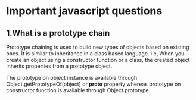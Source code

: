 # Important javascript questions

## 1.What is a prototype chain

Prototype chaining is used to build new types of objects based on existing ones. It is similar to inheritance in a class based language. i.e, When you create an object using a constructor function or a class, the created object inherits properties from a prototype object.

The prototype on object instance is available through Object.getPrototypeOf(object) or __proto__ property whereas prototype on constructor function is available through Object.prototype.